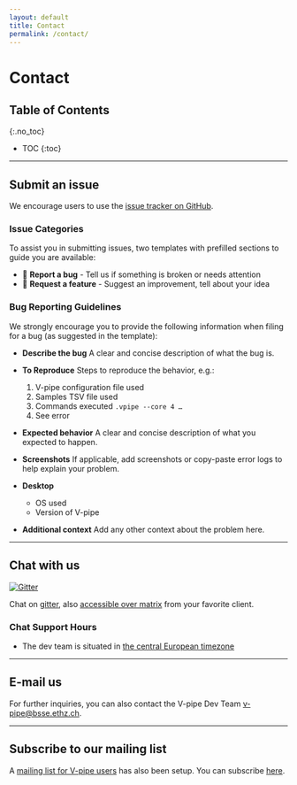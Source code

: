 ```yaml
---
layout: default
title: Contact
permalink: /contact/
---
```



# Contact

## Table of Contents
{:.no_toc}

* TOC
{:toc}

---

## Submit an issue

We encourage users to use the [issue tracker on GitHub](https://github.com/cbg-ethz/V-pipe/issues).

### Issue Categories

To assist you in submitting issues, two templates with prefilled sections to guide you are available:

- 🐛 **Report a bug** - Tell us if something is broken or needs attention
- 🙋 **Request a feature** - Suggest an improvement, tell about your idea

### Bug Reporting Guidelines

We strongly encourage you to provide the following information when filing for a bug (as suggested in the template):

- **Describe the bug**
  A clear and concise description of what the bug is.

- **To Reproduce**
  Steps to reproduce the behavior, e.g.:

  1. V-pipe configuration file used
  2. Samples TSV file used 
  3. Commands executed `.vpipe --core 4 …`
  4. See error

- **Expected behavior**
  A clear and concise description of what you expected to happen.

- **Screenshots**
  If applicable, add screenshots or copy-paste error logs to help explain your problem.

- **Desktop**
  - OS used
  - Version of V-pipe

- **Additional context**
  Add any other context about the problem here.

---

## Chat with us

[![Gitter](https://badges.gitter.im/repo.svg)](https://gitter.im/V-pipe/community?utm_source=badge&utm_medium=badge&utm_campaign=pr-badge)


Chat on [gitter](https://gitter.im/V-pipe/community), also [accessible over matrix](https://matrix.to/#/#V-pipe_community:gitter.im?utm_source=gitter) from your favorite client.


### Chat Support Hours

- The dev team is situated in [the central European timezone ](https://time.is/Switzerland)

---

## E-mail us

For further inquiries, you can also contact the V-pipe Dev Team <v-pipe@bsse.ethz.ch>.

---

## Subscribe to our mailing list

A [mailing list for V-pipe users](https://sympa.ethz.ch/sympa/info/v-pipe-users) has also been setup. You can subscribe [here](https://sympa.ethz.ch/sympa/subscribe/v-pipe-users).
